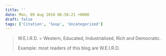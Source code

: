 ```yaml
---
title: ''
date: Mon, 09 Aug 2010 06:56:21 +0000
draft: false
tags: ['Citation', 'Soup', 'Uncategorized']
---
```


> W.E.I.R.D. = Western, Educated, Industrialized, Rich and Democratic.
> 
> Example: most readers of this blog are W.E.I.R.D.